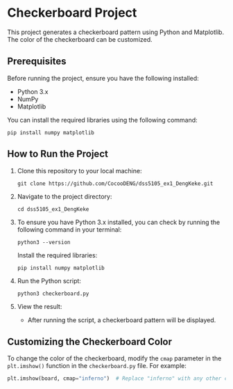 # Checkerboard Project

This project generates a checkerboard pattern using Python and Matplotlib. The color of the checkerboard can be customized.

## Prerequisites

Before running the project, ensure you have the following installed:

- Python 3.x
- NumPy
- Matplotlib

You can install the required libraries using the following command:

`pip install numpy matplotlib`

## How to Run the Project

1. Clone this repository to your local machine:

   `git clone https://github.com/CocooDENG/dss5105_ex1_DengKeke.git`

2. Navigate to the project directory:

   `cd dss5105_ex1_DengKeke`

3. To ensure you have Python 3.x installed, you can check by running the following command in your terminal:

    `python3 --version`

   Install the required libraries:

   `pip install numpy matplotlib`

5. Run the Python script:

   `python3 checkerboard.py`

6. View the result:
   - After running the script, a checkerboard pattern will be displayed.

## Customizing the Checkerboard Color

To change the color of the checkerboard, modify the `cmap` parameter in the `plt.imshow()` function in the `checkerboard.py` file. For example:

```python
plt.imshow(board, cmap="inferno")  # Replace "inferno" with any other colormap
